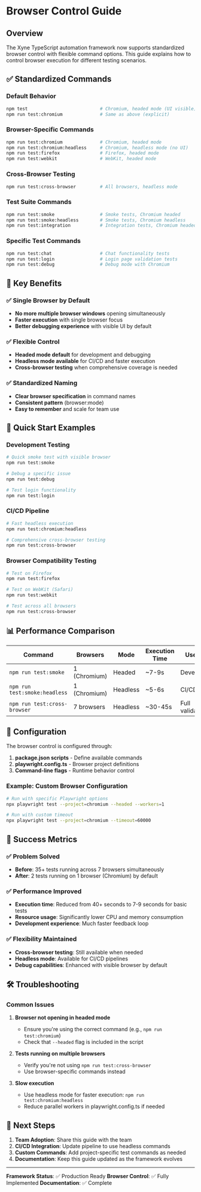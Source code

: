 # Browser Control Guide

## Overview

The Xyne TypeScript automation framework now supports standardized browser control with flexible command options. This guide explains how to control browser execution for different testing scenarios.

## ✅ Standardized Commands

### Default Behavior
```bash
npm test                           # Chromium, headed mode (UI visible)
npm run test:chromium              # Same as above (explicit)
```

### Browser-Specific Commands
```bash
npm run test:chromium              # Chromium, headed mode
npm run test:chromium:headless     # Chromium, headless mode (no UI)
npm run test:firefox               # Firefox, headed mode
npm run test:webkit                # WebKit, headed mode
```

### Cross-Browser Testing
```bash
npm run test:cross-browser         # All browsers, headless mode
```

### Test Suite Commands
```bash
npm run test:smoke                 # Smoke tests, Chromium headed
npm run test:smoke:headless        # Smoke tests, Chromium headless
npm run test:integration           # Integration tests, Chromium headed
```

### Specific Test Commands
```bash
npm run test:chat                  # Chat functionality tests
npm run test:login                 # Login page validation tests
npm run test:debug                 # Debug mode with Chromium
```

## 🎯 Key Benefits

### ✅ Single Browser by Default
- **No more multiple browser windows** opening simultaneously
- **Faster execution** with single browser focus
- **Better debugging experience** with visible UI by default

### ✅ Flexible Control
- **Headed mode default** for development and debugging
- **Headless mode available** for CI/CD and faster execution
- **Cross-browser testing** when comprehensive coverage is needed

### ✅ Standardized Naming
- **Clear browser specification** in command names
- **Consistent pattern** (browser:mode)
- **Easy to remember** and scale for team use

## 🚀 Quick Start Examples

### Development Testing
```bash
# Quick smoke test with visible browser
npm run test:smoke

# Debug a specific issue
npm run test:debug

# Test login functionality
npm run test:login
```

### CI/CD Pipeline
```bash
# Fast headless execution
npm run test:chromium:headless

# Comprehensive cross-browser testing
npm run test:cross-browser
```

### Browser Compatibility Testing
```bash
# Test on Firefox
npm run test:firefox

# Test on WebKit (Safari)
npm run test:webkit

# Test across all browsers
npm run test:cross-browser
```

## 📊 Performance Comparison

| Command | Browsers | Mode | Execution Time | Use Case |
|---------|----------|------|----------------|----------|
| `npm run test:smoke` | 1 (Chromium) | Headed | ~7-9s | Development |
| `npm run test:smoke:headless` | 1 (Chromium) | Headless | ~5-6s | CI/CD |
| `npm run test:cross-browser` | 7 browsers | Headless | ~30-45s | Full validation |

## 🔧 Configuration

The browser control is configured through:

1. **package.json scripts** - Define available commands
2. **playwright.config.ts** - Browser project definitions
3. **Command-line flags** - Runtime behavior control

### Example: Custom Browser Configuration
```bash
# Run with specific Playwright options
npx playwright test --project=chromium --headed --workers=1

# Run with custom timeout
npx playwright test --project=chromium --timeout=60000
```

## 🎉 Success Metrics

### ✅ Problem Solved
- **Before**: 35+ tests running across 7 browsers simultaneously
- **After**: 2 tests running on 1 browser (Chromium) by default

### ✅ Performance Improved
- **Execution time**: Reduced from 40+ seconds to 7-9 seconds for basic tests
- **Resource usage**: Significantly lower CPU and memory consumption
- **Development experience**: Much faster feedback loop

### ✅ Flexibility Maintained
- **Cross-browser testing**: Still available when needed
- **Headless mode**: Available for CI/CD pipelines
- **Debug capabilities**: Enhanced with visible browser by default

## 🛠️ Troubleshooting

### Common Issues

1. **Browser not opening in headed mode**
   - Ensure you're using the correct command (e.g., `npm run test:chromium`)
   - Check that `--headed` flag is included in the script

2. **Tests running on multiple browsers**
   - Verify you're not using `npm run test:cross-browser`
   - Use browser-specific commands instead

3. **Slow execution**
   - Use headless mode for faster execution: `npm run test:chromium:headless`
   - Reduce parallel workers in playwright.config.ts if needed

## 📝 Next Steps

1. **Team Adoption**: Share this guide with the team
2. **CI/CD Integration**: Update pipeline to use headless commands
3. **Custom Commands**: Add project-specific test commands as needed
4. **Documentation**: Keep this guide updated as the framework evolves

---

**Framework Status**: ✅ Production Ready
**Browser Control**: ✅ Fully Implemented
**Documentation**: ✅ Complete
